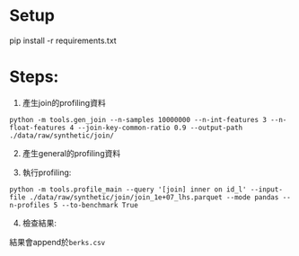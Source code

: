 # Setup 

pip install -r requirements.txt

# Steps: 

1. 產生join的profiling資料

```linux
python -m tools.gen_join --n-samples 10000000 --n-int-features 3 --n-float-features 4 --join-key-common-ratio 0.9 --output-path ./data/raw/synthetic/join/
```

2. 產生general的profiling資料



3. 執行profiling: 

```linux
python -m tools.profile_main --query '[join] inner on id_l' --input-file ./data/raw/synthetic/join/join_1e+07_lhs.parquet --mode pandas --n-profiles 5 --to-benchmark True
```

4. 檢查結果: 

結果會append於`berks.csv`


